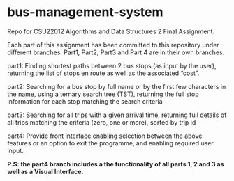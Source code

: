 # bus-management-system
Repo for CSU22012 Algorithms and Data Structures 2 Final Assignment.

Each part of this assignment has been committed to this repository under different branches.
Part1, Part2, Part3 and Part 4 are in their own branches. 

part1: Finding shortest paths between 2 bus stops (as input by the user), returning the list of stops 
en route as well as the associated “cost”.

part2: Searching for a bus stop by full name or by the first few characters in the name, using a 
ternary search tree (TST), returning the full stop information for each stop matching the 
search criteria

part3: Searching for all trips with a given arrival time, returning full details of all trips matching the criteria (zero, one or more), sorted by trip id

part4: Provide front interface enabling selection between the above features or an option to exit 
the programme, and enabling required user input.

<b>P.S: the part4 branch includes a the functionality of all parts 1, 2 and 3 as well as a Visual Interface.</b>